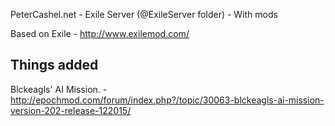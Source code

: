 PeterCashel.net - Exile Server (@ExileServer folder) - With mods

Based on Exile - http://www.exilemod.com/ 



Things added
------------

Blckeagls' AI Mission. - http://epochmod.com/forum/index.php?/topic/30063-blckeagls-ai-mission-version-202-release-122015/
